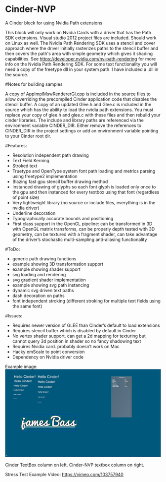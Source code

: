 Cinder-NVP
==========

A Cinder block for using Nvidia Path extensions

This block will only work on Nvidia Cards with a driver that has the Path SDK extensions. Visual studio 2012 project files are included. Should work on Linux as well. The Nvidia Path Rendering SDK uses a stencil and cover approach where the driver initially rasterizes paths to the stencil buffer and then covers the path's area with simple geometry which gives it shading capabilities. See https://developer.nvidia.com/nv-path-rendering for more info on the Nvidia Path Rendering SDK. For some text functionality you will need a copy of the freetype dll in your system path. I have included a .dll in the source.

#Notes for building samples

A copy of AppImplMswRendererGl.cpp is included in the source files to allow overriding the precompiled Cinder application code that disables the stencil buffer.
A copy of an updated Glee.h and Glee.c is included in the source which has the ability to load the nvidia path extensions. You must replace your copy of glee.h and glee.c with these files and then rebuild your cinder libraries. The include and library paths are referenced via the environment variable CINDER_DIR. Either remove the references to CINDER_DIR in the project settings or add an environment variable pointing to your Cinder root dir.

#Features:

* Resolution independent path drawing
* Text Field Kerning
* Stroked text
* Truetype and OpenType system font path loading and metrics parsing using freetype2 implementation
* Blazing fast gpu stencil buffer drawing method
* Instanced drawing of glyphs so each font glyph is loaded only once to the gpu and then instanced for every textbox using that font (regardless of point size)
* Very lightweight library (no source or include files, everything is in the nvidia driver)
* Underline decoration
* Typographically accurate bounds and positioning
* First class support in the OpenGL pipeline:
can be transformed in 3D with OpenGL matrix transforms, can be properly depth tested with 3D geometry, can be textured with a fragment shader, can take advantage of the driver’s stochastic multi-sampling anti-aliasing functionality

#ToDo:

* generic path drawing functions
* example showing 3D transformation support
* example showing shader support
* svg loading and rendering
* svg gradient shader implementation
* example showing svg path instancing
* dynamic svg driven text paths
* dash decoration on paths
* font independent stroking (different stroking for multiple text fields using the same font)

#Issues:

* Requires newer version of GLEE than Cinder’s default to load extensions
* Requires stencil buffer which is disabled by default in Cinder
* No vertex shader support. can get a 2d mapping for texturing but cannot query 3d position in shader so no fancy shadowing text
* Requires Nvidia card. probably doesn’t work on Mac
* Hacky emScale to point conversion
* Dependency on Nvidia driver code

Example image:
![alt tag](https://github.com/stimulant/Cinder-NVP/raw/master/NVTextSample.png)

Cinder TextBox column on left. Cinder-NVP textbox column on right.

Stress Test Example Video:
https://vimeo.com/103757940

